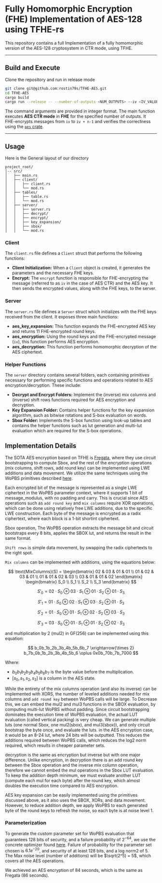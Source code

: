 # **Fully Homomorphic Encryption (FHE) Implementation of AES-128 using TFHE-rs**

This repository contains a full Implementation of a fully homomorphic version of the AES-128 cryptosystem in CTR mode, using TFHE.


---

## **Build and Execute**

Clone the repository and run in release mode

```bash
git clone git@github.com:rostin79s/TFHE-AES.git
cd TFHE-AES
cargo build
cargo run --release -- --number-of-outputs <NUM_OUTPUTS> --iv <IV_VALUE> --key <KEY_VALUE>
```
The command arguments are provided in integer format. The main function executes **AES CTR mode** in **FHE** for the specified number of outputs. It FHE-encrypts messages from `iv` to `iv + n-1` and verifies the correctness using the [`aes` crate](https://crates.io/crates/aes).


---

## **Usage**
Here is the General layout of our directory
```plaintext
project_root/
│-- src/
│   ├── main.rs
│   ├── client/
│   │   ├── client.rs
│   │   └── mod.rs
│   ├── tables/
│   │   ├── table.rs
│   │   └── mod.rs
│   ├── server/
│   │   ├── server.rs
│   │   ├── decrypt/
│   │   ├── encrypt/
│   │   ├── key_expansion/
│   │   ├── sbox/
│   │   └── mod.rs
```

### **Client**

The `client.rs` file defines a `Client` struct that performs the following functions:

- **Client Initialization:** When a `Client` object is created, it generates the parameters and the necessary FHE keys.
- **Encrypt:** The `encrypt` function is responsible for FHE-encrypting the message (referred to as `iv` in the case of AES CTR) and the AES key. It then sends the encrypted values, along with the FHE keys, to the server.



### **Server**

The `server.rs` file defines a `Server` struct which initializes with the FHE keys received from the client. It exposes three main functions:

- **aes_key_expansion:** This function expands the FHE-encrypted AES key and returns 11 FHE-encrypted round keys.
- **aes_encryption:** Using the round keys and the FHE-encrypted message (`iv`), this function performs AES encryption.
- **aes_decryption:** This function performs homomorphic decryption of the AES ciphertext.



### **Helper Functions**

The `server` directory contains several folders, each containing primitives necessary for performing specific functions and operations related to AES encryption/decryption. These include:

- **Decrypt and Encrypt Folders:** Implement the (inverse) mix columns and (inverse) shift rows functions required for AES encryption and decryption.
- **Key Expansion Folder:** Contains helper functions for the key expansion algorithm, such as bitwise rotations and S-box evaluation on words.
- **Sbox Folder:** Implements the S-box function using look-up tables and contains the helper functions such as lut generation and multi-lut evaluation which are required for the S-box operations.


## **Implementation Details**
The SOTA AES encryption based on TFHE is [Fregata](https://link.springer.com/chapter/10.1007/978-3-031-49187-0_20), where they use circuit bootstrapping to compute Sbox, and the rest of the encryption operations (mix columns, shift rows, add round key) can be implemented using LWE additions and data movement. We utilize the same techniques using the WoPBS primitives described [here](https://eprint.iacr.org/2022/704.pdf).

Each encrypted bit of the message is represented as a single LWE ciphertext in the WoPBS parameter context, where it supports 1 bit of message_modulus, with no padding and carry. This is crucial since AES operations such as `add round key` and `mix columns` require XOR operations, which can be done using relatively free LWE additions, due to the specific LWE construction. Each byte of the message is encrypted as a radix ciphertext, where each block is a 1-bit shortint ciphertext.

Sbox operation, The WoPBS operation extracts the message bit and circuit bootstraps every 8 bits, applies the SBOX lut, and returns the result in the same format.

`Shift rows` is simple data movement, by swapping the radix ciphertexts to the right spot.

`Mix columns` can be implemented with additions, using the equations below:

$$
\text{MixColumns}(S) = 
\begin{bmatrix}
02 & 03 & 01 & 01 \\
01 & 02 & 03 & 01 \\
01 & 01 & 02 & 03 \\
03 & 01 & 01 & 02
\end{bmatrix}
\begin{bmatrix}
S_0 \\
S_1 \\
S_2 \\
S_3
\end{bmatrix}
$$

$$
S'_0 = 02 \cdot S_0 \oplus 03 \cdot S_1 \oplus 01 \cdot S_2 \oplus 01 \cdot S_3
$$

$$
S'_1 = 01 \cdot S_0 \oplus 02 \cdot S_1 \oplus 03 \cdot S_2 \oplus 01 \cdot S_3
$$

$$
S'_2 = 01 \cdot S_0 \oplus 01 \cdot S_1 \oplus 02 \cdot S_2 \oplus 03 \cdot S_3
$$

$$
S'_3 = 03 \cdot S_0 \oplus 01 \cdot S_1 \oplus 01 \cdot S_2 \oplus 02 \cdot S_3
$$

and multiplication by 2 (mul2) in GF(256) can be implemented using this equation:

$$
b_0b_1b_2b_3b_4b_5b_6b_7 \xrightarrow{\times 2} b_7b_0b_1b_2b_3b_4b_5b_6 \oplus 0x0b_70b_7b_7000
$$

Where:
- $b_0b_1b_2b_3b_4b_5b_6b_7$ is the byte value before the multiplication.
- $[s_0, s_1, s_2, s_3]$ is a column in the AES state.

While the entirety of the mix columns operation (and also its inverse) can be implemented with XORS, the number of leveled additions needed for mix columns and `add round key` between WoPBS calls will be large. To Decrease this, we can embed the mul2 and mul3 functions in the SBOX evaluation, by computing multi-lut WoPBS without padding. Since circuit bootstrapping dominates the execution time of WoPBS evaluation, the actual LUT evaluation (called vertical packing) is very cheap. We can generate multiple luts (one normal Sbox, one mul2(sbox), and mul3(sbox)), and only circuit bootstrap the byte once, and evaluate the luts. in the AES encryption case, it would be an 8-24 lut, where 24 bits will be outputted. This reduces the additions required between WoPBS calls, which reduces the log2 norm required, which results in cheaper parameter sets.



decryption is the same as encryption but inverse but with one major difference. Unlike encryption, in decryption there is an add round key between the Sbox operation and the inverse mix column operation, therefore we cannot embed the mul operations in the Sbox LUT evaluation. To keep the addition depth minimum, we must evaluate another LUT (compute each mul for each byte) after the round key, which almost doubles the execution time compared to AES encryption.

AES key expansion can be easily implemented using the primitives discussed above, as it also uses the SBOX, XORs, and data movement. However, to reduce addition depth, we apply WoPBS to each generated byte of the round keys to refresh the noise, so each byte is at noise level 1.

### Parameterization
To generate the custom parameter set for WoPBS evaluation that guarantees 128 bits of security, and a failure probability of $2^{-64}$, we use the concrete optimizer found [here](https://github.com/zama-ai/concrete/tree/main/compilers/concrete-optimizer). Failure of probability for the parameter set chosen is $6.1e^{-20}$, and security of at least 128 bits, and a log norm2 of 5. The Max noise level (number of additions) will be $\sqrt(2^5) = 5$, which covers all the AES operations.

We achieved an AES encryption of 84 seconds, which is the same as Fregata (86 seconds).
